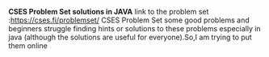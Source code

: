 **CSES Problem Set solutions in JAVA**
link to the problem set :https://cses.fi/problemset/
CSES Problem Set some good problems and beginners struggle finding hints or solutions to these problems especially in java (although the solutions are useful for everyone).So,I am trying to put them online  
